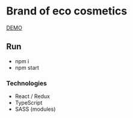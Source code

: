 # Brand of eco cosmetics

[DEMO]()

## Run

- npm i
- npm start

### Technologies

- React / Redux
- TypeScript
- SASS (modules)
